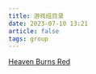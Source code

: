 ```yaml
---
title: 游戏组目录
date: 2023-07-10 13:21
article: false
tags: group
---
```


[Heaven Burns Red](Heaven%20Burns%20Red)